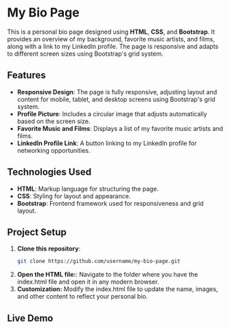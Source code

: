 # My Bio Page

This is a personal bio page designed using **HTML**, **CSS**, and **Bootstrap**. It provides an overview of my background, favorite music artists, and films, along with a link to my LinkedIn profile. The page is responsive and adapts to different screen sizes using Bootstrap's grid system.

## Features

- **Responsive Design**: The page is fully responsive, adjusting layout and content for mobile, tablet, and desktop screens using Bootstrap's grid system.
- **Profile Picture**: Includes a circular image that adjusts automatically based on the screen size.
- **Favorite Music and Films**: Displays a list of my favorite music artists and films.
- **LinkedIn Profile Link**: A button linking to my LinkedIn profile for networking opportunities.

## Technologies Used

- **HTML**: Markup language for structuring the page.
- **CSS**: Styling for layout and appearance.
- **Bootstrap**: Frontend framework used for responsiveness and grid layout.

## Project Setup

1. **Clone this repository**:
   ```bash
   git clone https://github.com/username/my-bio-page.git
2. **Open the HTML file:**:
  Navigate to the folder where you have the index.html file and open it in any modern browser.
3. **Customization:**
  Modify the index.html file to update the name, images, and other content to reflect your personal bio.

## Live Demo
